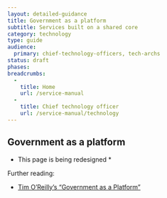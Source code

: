 ```yaml
---
layout: detailed-guidance
title: Government as a platform
subtitle: Services built on a shared core
category: technology
type: guide
audience:
  primary: chief-technology-officers, tech-archs
status: draft
phases:
breadcrumbs:
  -
    title: Home
    url: /service-manual
  -
    title: Chief technology officer
    url: /service-manual/technology
---
```


## Government as a platform

* This page is being redesigned *

Further reading:

* [Tim O’Reilly’s “Government as a Platform”](http://chimera.labs.oreilly.com/books/1234000000774/ch02.html)

